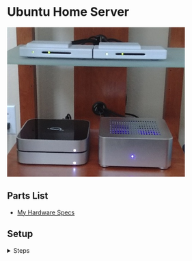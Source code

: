 # Ubuntu Home Server

![alt text](mediabox.jpg "mediabox")

## Parts List
* [My Hardware Specs](hardware.md)  

## Setup 

<details>
  <summary>Steps</summary>
  
* [Install Ubuntu LTS](ubuntu.md)
* [Install HD-IDLE](hdidle.md)
* [Install Sensor Monitors](sensormonitors.md)
* [Install HDHomeRun](hdhomerun.md)
* [Install SMTP Client](smtp.md)
* [Install Chrome](chrome.md)
* [Install TeamViewer](teamviewer.md)
* [Install VLC](vlc.md)
* [Install Plex Media Server](plexmediaserver.md)
* [Install ClamAV](clamav.md)
* [Setup Disk Structure](hdds.md) _Deprecated_
* [Install qBittorrent](qbittorrent.md) _Deprecated_
* [Install SFTP Server](sftpserver.md) _Deprecated_
* [Install Samba](samba.md) _Deprecated_
* [Install Apple Time Machine Support](timemachine.md) _Deprecated_
* [Setup Drive Mirroring](rsync.md) _Deprecated_
* [Install Duplicity](duplicity.md) _Deprecated_
</details>
